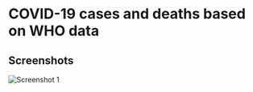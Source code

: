 # COVID-19 cases and deaths based on WHO data 
## Screenshots
![Screenshot 1](/screenshots/screenshot01.png)
